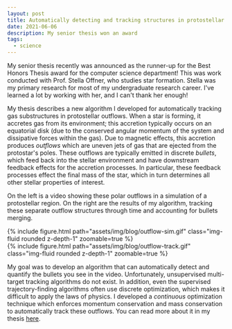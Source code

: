 ```yaml
---
layout: post
title: Automatically detecting and tracking structures in protostellar outflows
date: 2021-06-06
description: My senior thesis won an award
tags:
  - science
---
```


My senior thesis recently was announced as the runner-up for the Best Honors Thesis award for the computer science department! This was work conducted with Prof. Stella Offner, who studies star formation. Stella was my primary research for most of my undergraduate research career. I've learned a lot by working with her, and I can't thank her enough!

My thesis describes a new algorithm I developed for automatically tracking gas substructures in protostellar outflows. When a star is forming, it accretes gas from its environment; this accretion typically occurs on an equatorial disk (due to the conserved angular momentum of the system and dissipative forces within the gas). Due to magnetic effects, this accretion produces *outflows* which are uneven jets of gas that are ejected from the protostar's poles. These outflows are typically emitted in discrete *bullets*, which feed back into the stellar environment and have downstream feedback effects for the accretion processes. In particular, these feedback processes effect the final mass of the star, which in turn determines all other stellar properties of interest.

On the left is a video showing these polar outflows in a simulation of a protostellar region. On the right are the results of my algorithm, tracking these separate outflow structures through time and accounting for bullets merging.

<div class="row mt-3">
    <div class="col-sm mt-3 mt-md-0">
        {% include figure.html path="assets/img/blog/outflow-sim.gif" class="img-fluid rounded z-depth-1" zoomable=true %}
    </div>
    <div class="col-sm mt-3 mt-md-0">
        {% include figure.html path="assets/img/blog/outflow-track.gif" class="img-fluid rounded z-depth-1" zoomable=true %}
    </div>
</div>

My goal was to develop an algorithm that can automatically detect and quantify the bullets you see in the video. Unfortunately, unsupervised multi-target tracking algorithms do not exist. In addition, even the supervised trajectory-finding algorithms often use discrete optimization, which makes it difficult to apply the laws of physics. I developed a *continuous* optimization technique which enforces momentum conservation and mass conservation to automatically track these outflows. You can read more about it in my thesis [here](/assets/pdf/undergrad-thesis.pdf).